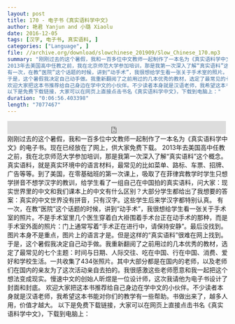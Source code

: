 ```yaml
---
layout: post
title: 170 - 电子书《真实语料学中文》
author: 艳君 Yanjun and 小璐 Xiaolu
date: 2016-12-05
tags: [汉字, 电子书, 真实语料, ]
categories: ["Language", ]
file: //archive.org/download/slowchinese_201909/Slow_Chinese_170.mp3
summary: "刚刚过去的这个暑假，我和一百多位中文教师一起制作了一本名为《真实语料学中文》的电子书。现在已经放在了网上，供大家免费下载。  
2013年去美国高中任教之前，我在北京师范大学参加培训，那是我第一次深入了解“真实语料”这个概念。真实语料，就是真实环境中的语言材料，最常见的比如菜单、路标、车票、招牌、广告等等。到了美国，在零基础班的第一次课上，吸取了在菲律宾教学时学生只想学拼音不想学汉字的教训，给学生看了一组自己在中国拍的真实语料，问大家：现实世界里的中文和我们课本上的中文有什么区别？大部分学生都给出了我想要的答案：真实的中文世界没有拼音，只有汉字。这些学生后来学汉字都特别认真。  
有一次，在教“医院”这个话题的时候，讲到“动手术”，我很想给学生看一张关于手术室的照片。不是手术室里几个医生穿着白大褂围着手术台正在动手术的那种，而是手术室外面的照片：门上通常写着“手术正在进行中，请保持安静”。最后没找到。图片本身不是重点，图片上的语言才是。但是这样的“真实语料”很难在网上找到。  
于是，这个暑假我决定自己动手做。我重新翻阅了之前用过的几本优秀的教材，选定了最常见的七个主题：时间与日期、人际交往、吃在中国、行在中国、消费、爱好和学校生活。一共收集了434张照片。其中大部分都是在国内的老师，以及老师们在国内的亲友为了这次活动亲自去拍的。我很感激这些老师愿意和我一起把这个想法变成现实。慢速中文的创始人昕煜是一位设计师，这次我请他为电子书设计了封面和封底。  
欢迎大家把这本书推荐给自己身边在学中文的小伙伴。不少读者本身就是汉语老师，我希望这本书能对你们的教学有一些帮助。书做出来了，越多人用，价值才越大。  
以下是免费下载链接，大家可以在网页上直接点击书名《真实语料学中文》，下载到电脑上："
duration: "0:06:56.403398"
length: "7077467"
---
```


<iframe src="https://archive.org/embed/slowchinese_201909/Slow_Chinese_170.mp3" width="500" height="30" frameborder="0" webkitallowfullscreen="true" mozallowfullscreen="true" allowfullscreen></iframe>
刚刚过去的这个暑假，我和一百多位中文教师一起制作了一本名为《真实语料学中文》的电子书。现在已经放在了网上，供大家免费下载。  
2013年去美国高中任教之前，我在北京师范大学参加培训，那是我第一次深入了解“真实语料”这个概念。真实语料，就是真实环境中的语言材料，最常见的比如菜单、路标、车票、招牌、广告等等。到了美国，在零基础班的第一次课上，吸取了在菲律宾教学时学生只想学拼音不想学汉字的教训，给学生看了一组自己在中国拍的真实语料，问大家：现实世界里的中文和我们课本上的中文有什么区别？大部分学生都给出了我想要的答案：真实的中文世界没有拼音，只有汉字。这些学生后来学汉字都特别认真。  
有一次，在教“医院”这个话题的时候，讲到“动手术”，我很想给学生看一张关于手术室的照片。不是手术室里几个医生穿着白大褂围着手术台正在动手术的那种，而是手术室外面的照片：门上通常写着“手术正在进行中，请保持安静”。最后没找到。图片本身不是重点，图片上的语言才是。但是这样的“真实语料”很难在网上找到。  
于是，这个暑假我决定自己动手做。我重新翻阅了之前用过的几本优秀的教材，选定了最常见的七个主题：时间与日期、人际交往、吃在中国、行在中国、消费、爱好和学校生活。一共收集了434张照片。其中大部分都是在国内的老师，以及老师们在国内的亲友为了这次活动亲自去拍的。我很感激这些老师愿意和我一起把这个想法变成现实。慢速中文的创始人昕煜是一位设计师，这次我请他为电子书设计了封面和封底。  
欢迎大家把这本书推荐给自己身边在学中文的小伙伴。不少读者本身就是汉语老师，我希望这本书能对你们的教学有一些帮助。书做出来了，越多人用，价值才越大。  
以下是免费下载链接，大家可以在网页上直接点击书名《真实语料学中文》，下载到电脑上：